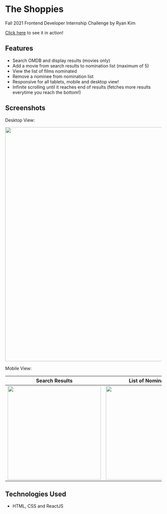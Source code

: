 # The Shoppies

Fall 2021 Frontend Developer Internship Challenge by Ryan Kim

[Click here](https://hanjun1.github.io/the-shoppies/) to see it in action!

## Features

- Search OMDB and display results (movies only)
- Add a movie from search results to nomination list (maximum of 5)
- View the list of films nominated
- Remove a nominee from nomination list
- Responsive for all tablets, mobile and desktop view!
- Infinite scrolling until it reaches end of results (fetches more results everytime you reach the bottom!)

## Screenshots

Desktop View:

<img src="https://imgur.com/fXGYuay.png" width="750px">

Mobile View:

|                     Search Results                      |                   List of Nominations                   |
| :-----------------------------------------------------: | :-----------------------------------------------------: |
| <img src="https://imgur.com/yQ5FyKj.png" width="300px"> | <img src="https://imgur.com/9MSU68d.png" width="300px"> |

## Technologies Used

- HTML, CSS and ReactJS
